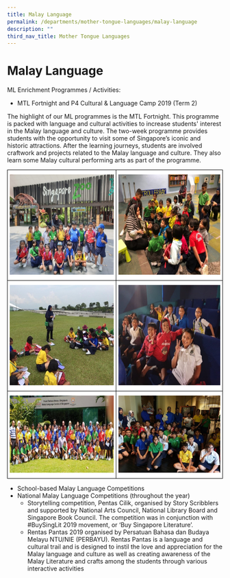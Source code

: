 ```yaml
---
title: Malay Language
permalink: /departments/mother-tongue-languages/malay-language
description: ""
third_nav_title: Mother Tongue Languages
---
```

# **Malay Language**

ML Enrichment Programmes / Activities:

*   MTL Fortnight and P4 Cultural & Language Camp 2019 (Term 2)

The highlight of our ML programmes is the MTL Fortnight. This programme is packed with language and cultural activities to increase students' interest in the Malay language and culture. The two-week programme provides students with the opportunity to visit some of Singapore’s iconic and historic attractions. After the learning journeys, students are involved craftwork and projects related to the Malay language and culture. They also learn some Malay cultural performing arts as part of the programme.


<table style="border-collapse:collapse;border-spacing:0" class="tg"><thead><tr><th style="background-color:#FFF;border-color:black;border-style:solid;border-width:1px;color:#3C3C3B;font-family:Arial, sans-serif;font-size:14px;font-weight:normal;overflow:hidden;padding:10px 5px;text-align:center;vertical-align:top;word-break:normal"><img src="/images/ML%20Enrichment%20Programme%20Activities%20(1).jpg" alt="ML Enrichment Programme Activities (1).jpg" width="333" height="234"></th><th style="background-color:#FFF;border-color:black;border-style:solid;border-width:1px;color:#3C3C3B;font-family:Arial, sans-serif;font-size:14px;font-weight:normal;overflow:hidden;padding:10px 5px;text-align:center;vertical-align:top;word-break:normal"><img src="/images/ML%20Enrichment%20Programme%20Activities%20(2).jpg" alt="ML Enrichment Programme Activities (2).jpg" width="311" height="234"></th></tr></thead><tbody><tr><td style="background-color:#FFF;border-color:black;border-style:solid;border-width:1px;color:#3C3C3B;font-family:Arial, sans-serif;font-size:14px;overflow:hidden;padding:10px 5px;text-align:center;vertical-align:top;word-break:normal"><img src="/images/ML%20Enrichment%20Programme%20Activities%20(3).jpg" alt="ML Enrichment Programme Activities (3).jpg" width="338" height="234"></td><td style="background-color:#FFF;border-color:black;border-style:solid;border-width:1px;color:#3C3C3B;font-family:Arial, sans-serif;font-size:14px;overflow:hidden;padding:10px 5px;text-align:center;vertical-align:top;word-break:normal"><img src="/images/ML%20Enrichment%20Programme%20Activities%20(4).jpg" alt="ML Enrichment Programme Activities (4).jpg" width="317" height="234"></td></tr><tr><td style="background-color:#FFF;border-color:black;border-style:solid;border-width:1px;color:#3C3C3B;font-family:Arial, sans-serif;font-size:14px;overflow:hidden;padding:10px 5px;text-align:center;vertical-align:top;word-break:normal"><img src="/images/ML%20Enrichment%20Programme%20Activities%20(5).jpg" alt="ML Enrichment Programme Activities (5).jpg" width="338" height="180"></td><td style="background-color:#FFF;border-color:black;border-style:solid;border-width:1px;color:#3C3C3B;font-family:Arial, sans-serif;font-size:14px;overflow:hidden;padding:10px 5px;text-align:center;vertical-align:top;word-break:normal"><img src="/images/ML%20Enrichment%20Programme%20Activities%20(6).jpg" alt="ML Enrichment Programme Activities (6).jpg" width="331" height="180"></td></tr></tbody></table>

*   School-based Malay Language Competitions
*   National Malay Language Competitions (throughout the year)
	*   Storytelling competition, Pentas Cilik, organised by Story Scribblers and supported by National Arts Council, National Library Board and Singapore Book Council. The competition was in conjunction with #BuySingLit 2019 movement, or ‘Buy Singapore Literature’.
	*   Rentas Pantas 2019 organised by Persatuan Bahasa dan Budaya Melayu NTU/NIE (PERBAYU). Rentas Pantas is a language and cultural trail and is designed to instil the love and appreciation for the Malay language and culture as well as creating awareness of the Malay Literature and crafts among the students through various interactive activities
